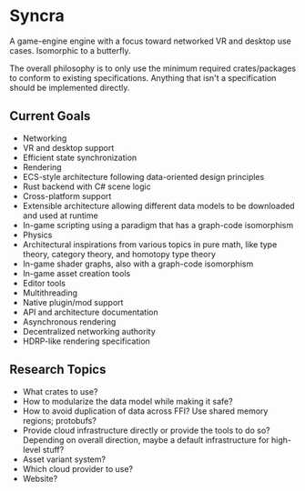 # Syncra

A game-engine engine with a focus toward networked VR and desktop use cases. Isomorphic to a butterfly.

The overall philosophy is to only use the minimum required crates/packages to conform to existing specifications. Anything that isn't a specification should be implemented directly.

## Current Goals

- Networking
- VR and desktop support
- Efficient state synchronization
- Rendering
- ECS-style architecture following data-oriented design principles
- Rust backend with C# scene logic
- Cross-platform support
- Extensible architecture allowing different data models to be downloaded and used at runtime
- In-game scripting using a paradigm that has a graph-code isomorphism
- Physics
- Architectural inspirations from various topics in pure math, like type theory, category theory, and homotopy type theory
- In-game shader graphs, also with a graph-code isomorphism
- In-game asset creation tools
- Editor tools
- Multithreading
- Native plugin/mod support
- API and architecture documentation
- Asynchronous rendering
- Decentralized networking authority
- HDRP-like rendering specification

## Research Topics

- What crates to use?
- How to modularize the data model while making it safe?
- How to avoid duplication of data across FFI? Use shared memory regions; protobufs?
- Provide cloud infrastructure directly or provide the tools to do so? Depending on overall direction, maybe a default infrastructure for high-level stuff?
- Asset variant system?
- Which cloud provider to use?
- Website?